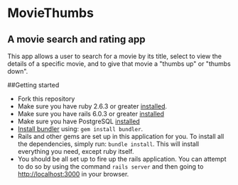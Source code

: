 # MovieThumbs
## A movie search and rating app
This app allows a user to search for a movie by its title, select to view the details of a specific movie, and to give that movie a "thumbs up" or "thumbs down".



##Getting started
* Fork this repository
* Make sure you have ruby 2.6.3 or greater [installed](https://www.ruby-lang.org/en/documentation/installation).
* Make sure you have rails 6.0.3 or greater [installed](https://gorails.com/setup/osx/10.15-catalina#rails)
* Make sure you have PostgreSQL [installed](https://gorails.com/setup/osx/10.15-catalina#database)
* [Install bundler](https://bundler.io/) using: `gem install bundler`.
* Rails and other gems are set up in this application for you. To install all the dependencies, simply run: `bundle install`. This will install everything you need, except ruby itself.
* You should be all set up to fire up the rails application. You can attempt to do so by using the command `rails server` and then going to  [http://localhost:3000](http://localhost:3000/) in your browser.

